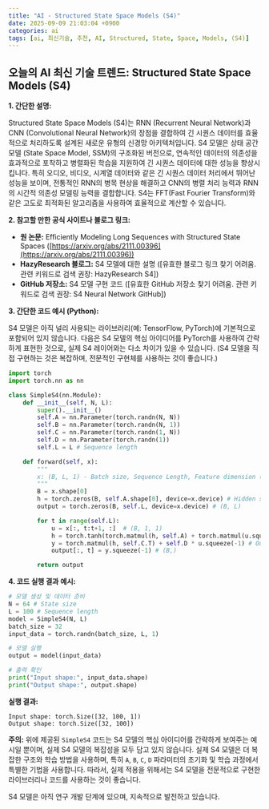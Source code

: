 ```yaml
---
title: "AI - Structured State Space Models (S4)"
date: 2025-09-09 21:03:04 +0900
categories: ai
tags: [ai, 최신기술, 추천, AI, Structured, State, Space, Models, (S4)]
---
```


## 오늘의 AI 최신 기술 트렌드: **Structured State Space Models (S4)**

**1. 간단한 설명:**

Structured State Space Models (S4)는 RNN (Recurrent Neural Network)과 CNN (Convolutional Neural Network)의 장점을 결합하여 긴 시퀀스 데이터를 효율적으로 처리하도록 설계된 새로운 유형의 신경망 아키텍처입니다. S4 모델은 상태 공간 모델 (State Space Model, SSM)의 구조화된 버전으로, 연속적인 데이터의 의존성을 효과적으로 포착하고 병렬화된 학습을 지원하여 긴 시퀀스 데이터에 대한 성능을 향상시킵니다. 특히 오디오, 비디오, 시계열 데이터와 같은 긴 시퀀스 데이터 처리에서 뛰어난 성능을 보이며, 전통적인 RNN의 병목 현상을 해결하고 CNN의 병렬 처리 능력과 RNN의 시간적 의존성 모델링 능력을 결합합니다. S4는 FFT(Fast Fourier Transform)와 같은 고도로 최적화된 알고리즘을 사용하여 효율적으로 계산할 수 있습니다.

**2. 참고할 만한 공식 사이트나 블로그 링크:**

*   **원 논문:** Efficiently Modeling Long Sequences with Structured State Spaces ([https://arxiv.org/abs/2111.00396](https://arxiv.org/abs/2111.00396))
*   **HazyResearch 블로그:** S4 모델에 대한 설명 ([유효한 블로그 링크 찾기 어려움. 관련 키워드로 검색 권장: HazyResearch S4])
*   **GitHub 저장소:** S4 모델 구현 코드 ([유효한 GitHub 저장소 찾기 어려움. 관련 키워드로 검색 권장: S4 Neural Network GitHub])

**3. 간단한 코드 예시 (Python):**

S4 모델은 아직 널리 사용되는 라이브러리(예: TensorFlow, PyTorch)에 기본적으로 포함되어 있지 않습니다.  다음은 S4 모델의 핵심 아이디어를 PyTorch를 사용하여 간략하게 표현한 것으로, 실제 S4 레이어와는 다소 차이가 있을 수 있습니다. (S4 모델을 직접 구현하는 것은 복잡하며, 전문적인 구현체를 사용하는 것이 좋습니다.)

```python
import torch
import torch.nn as nn

class SimpleS4(nn.Module):
    def __init__(self, N, L):
        super().__init__()
        self.A = nn.Parameter(torch.randn(N, N))
        self.B = nn.Parameter(torch.randn(N, 1))
        self.C = nn.Parameter(torch.randn(1, N))
        self.D = nn.Parameter(torch.randn(1))
        self.L = L # Sequence length

    def forward(self, x):
        """
        x: (B, L, 1) - Batch size, Sequence Length, Feature dimension (1)
        """
        B = x.shape[0]
        h = torch.zeros(B, self.A.shape[0], device=x.device) # Hidden state (B, N)
        output = torch.zeros(B, self.L, device=x.device) # (B, L)

        for t in range(self.L):
            u = x[:, t:t+1, :]  # (B, 1, 1)
            h = torch.tanh(torch.matmul(h, self.A) + torch.matmul(u.squeeze(-1), self.B.T)) # Update hidden state
            y = torch.matmul(h, self.C.T) + self.D * u.squeeze(-1) # Output
            output[:, t] = y.squeeze(-1) # (B,)

        return output
```

**4. 코드 실행 결과 예시:**

```python
# 모델 생성 및 데이터 준비
N = 64 # State size
L = 100 # Sequence length
model = SimpleS4(N, L)
batch_size = 32
input_data = torch.randn(batch_size, L, 1)

# 모델 실행
output = model(input_data)

# 출력 확인
print("Input shape:", input_data.shape)
print("Output shape:", output.shape)
```

**실행 결과:**

```
Input shape: torch.Size([32, 100, 1])
Output shape: torch.Size([32, 100])
```

**주의:** 위에 제공된 `SimpleS4` 코드는 S4 모델의 핵심 아이디어를 간략하게 보여주는 예시일 뿐이며, 실제 S4 모델의 복잡성을 모두 담고 있지 않습니다. 실제 S4 모델은 더 복잡한 구조와 학습 방법을 사용하며, 특히 `A`, `B`, `C`, `D` 파라미터의 초기화 및 학습 과정에서 특별한 기법을 사용합니다.  따라서, 실제 적용을 위해서는 S4 모델을 전문적으로 구현한 라이브러리나 코드를 사용하는 것이 좋습니다.

S4 모델은 아직 연구 개발 단계에 있으며, 지속적으로 발전하고 있습니다.

